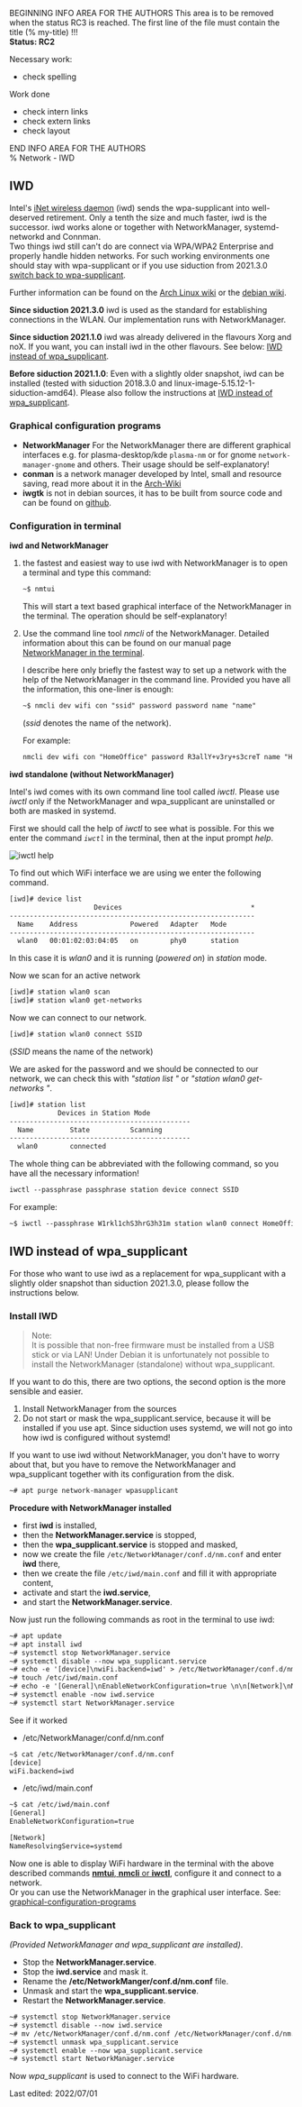 BEGINNING   INFO AREA FOR THE AUTHORS
This area is to be removed when the status RC3 is reached. The first line of the file must contain the title (% my-title) !!!  
**Status: RC2**

Necessary work:

+ check spelling  

Work done

+ check intern links  
+ check extern links  
+ check layout  

END   INFO AREA FOR THE AUTHORS  
% Network - IWD

## IWD

Intel's [iNet wireless daemon](https://iwd.wiki.kernel.org/) (iwd) sends the wpa-supplicant into well-deserved retirement. Only a tenth the size and much faster, iwd is the successor. iwd works alone or together with NetworkManager, systemd-networkd and Connman.  
Two things iwd still can't do are connect via WPA/WPA2 Enterprise and properly handle hidden networks. For such working environments one should stay with wpa-supplicant or if you use siduction from 2021.3.0 [switch back to wpa-supplicant](0502-inet-iwd_en.md#back-to-wpa_supplicant).

Further information can be found on the [Arch Linux wiki](https://wiki.archlinux.org/index.php/Iwd) or the [debian wiki](https://wiki.debian.org/NetworkManager/iwd). 

**Since siduction 2021.3.0** iwd is used as the standard for establishing connections in the WLAN.  Our implementation runs with NetworkManager.

**Since siduction 2021.1.0** iwd was already delivered in the flavours Xorg and noX. If you want, you can install iwd in the other flavours. See below: [IWD instead of wpa_supplicant](0502-inet-iwd_en.md#iwd-instead-of-wpa_supplicant).

**Before siduction 2021.1.0**: Even with a slightly older snapshot, iwd can be installed (tested with siduction 2018.3.0 and linux-image-5.15.12-1-siduction-amd64). Please also follow the instructions at [IWD instead of wpa_supplicant](0502-inet-iwd_en.md#iwd-instead-of-wpa_supplicant).

### Graphical configuration programs

+ **NetworkManager** For the NetworkManager there are different graphical interfaces e.g. for plasma-desktop/kde `plasma-nm` or for gnome `network-manager-gnome` and others. Their usage should be self-explanatory!
+ **conman** is a network manager developed by Intel, small and resource saving, read more about it in the [Arch-Wiki](https://wiki.archlinux.org/index.php/ConnMan)
+ **iwgtk** is not in debian sources, it has to be built from source code and can be found on [github](https://github.com/J-Lentz/iwgtk).

### Configuration in terminal

**iwd and NetworkManager**

1. the fastest and easiest way to use iwd with NetworkManager is to open a terminal and type this command:

   ~~~txt
   ~$ nmtui
   ~~~

   This will start a text based graphical interface of the NetworkManager in the terminal. The operation should be self-explanatory!

2. Use the command line tool *nmcli* of the NetworkManager. Detailed information about this can be found on our manual page [NetworkManager in the terminal](0501-inet-nm-cli_en.md#network-manager-command-line-tool).

   I describe here only briefly the fastest way to set up a network with the help of the NetworkManager in the command line. Provided you have all the information, this one-liner is enough:

   ~~~txt
   ~$ nmcli dev wifi con "ssid" password password name "name"
   ~~~

   (*ssid* denotes the name of the network).

   For example:

   ~~~txt
   nmcli dev wifi con "HomeOffice" password R3allY+v3ry+s3creT name "HomeOffice"
   ~~~

**iwd standalone (without NetworkManager)**

Intel's iwd comes with its own command line tool called *iwctl*. Please use *iwctl* only if the NetworkManager and wpa_supplicant are uninstalled or both are masked in systemd. 

First we should call the help of *iwctl* to see what is possible. For this we enter the command *`iwctl`* in the terminal, then at the input prompt *help*.

![iwctl help](./images/iwd/iwctl-help.png)

To find out which WiFi interface we are using we enter the following command.

~~~txt
[iwd]# device list
                     Devices                                *
-------------------------------------------------------------
  Name    Address             Powered   Adapter   Mode
-------------------------------------------------------------
  wlan0   00:01:02:03:04:05   on        phy0      station
~~~

In this case it is *wlan0* and it is running (*powered on*) in *station* mode.

Now we scan for an active network

~~~txt
[iwd]# station wlan0 scan
[iwd]# station wlan0 get-networks
~~~

Now we can connect to our network.

~~~txt
[iwd]# station wlan0 connect SSID
~~~

(*SSID* means the name of the network)

We are asked for the password and we should be connected to our network, we can check this with *"station list "* or *"station wlan0 get-networks "*.

~~~txt
[iwd]# station list
            Devices in Station Mode
---------------------------------------------
  Name         State          Scanning
---------------------------------------------
  wlan0        connected
~~~

The whole thing can be abbreviated with the following command, so you have all the necessary information!

~~~txt
iwctl --passphrase passphrase station device connect SSID
~~~

For example:

~~~txt
~$ iwctl --passphrase W1rkl1chS3hrG3h31m station wlan0 connect HomeOffice
~~~

## IWD instead of wpa_supplicant

For those who want to use iwd as a replacement for wpa_supplicant with a slightly older snapshot than siduction 2021.3.0, please follow the instructions below.

### Install IWD

> Note:  
> It is possible that non-free firmware must be installed from a USB stick or via LAN!
> Under Debian it is unfortunately not possible to install the NetworkManager (standalone) without wpa_supplicant.
 
If you want to do this, there are two options, the second option is the more sensible and easier.

1. Install NetworkManager from the sources
2. Do not start or mask the wpa_supplicant.service, because it will be installed if you use apt.
   Since siduction uses systemd, we will not go into how iwd is configured without systemd!

If you want to use iwd without NetworkManager, you don't have to worry about that, but you have to remove the NetworkManager and wpa_supplicant together with its configuration from the disk. 

~~~txt
~# apt purge network-manager wpasupplicant
~~~



**Procedure with NetworkManager installed**

+ first **iwd** is installed, 
+ then the **NetworkManager.service** is stopped,
+ then the **wpa_supplicant.service** is stopped and masked,
+ now we create the file `/etc/NetworkManager/conf.d/nm.conf` and enter **iwd** there, 
+ then we create the file `/etc/iwd/main.conf` and fill it with appropriate content, 
+ activate and start the **iwd.service**, 
+ and start the **NetworkManager.service**.

Now just run the following commands as root in the terminal to use iwd:

~~~txt
~# apt update
~# apt install iwd
~# systemctl stop NetworkManager.service
~# systemctl disable --now wpa_supplicant.service
~# echo -e '[device]\nwiFi.backend=iwd' > /etc/NetworkManager/conf.d/nm.conf
~# touch /etc/iwd/main.conf
~# echo -e '[General]\nEnableNetworkConfiguration=true \n\n[Network]\nNameResolvingService=systemd' > /etc/iwd/main.conf
~# systemctl enable -now iwd.service
~# systemctl start NetworkManager.service
~~~

See if it worked

+ /etc/NetworkManager/conf.d/nm.conf

~~~txt
~$ cat /etc/NetworkManager/conf.d/nm.conf
[device]
wiFi.backend=iwd
~~~

+ /etc/iwd/main.conf

~~~txt
~$ cat /etc/iwd/main.conf
[General]
EnableNetworkConfiguration=true

[Network]
NameResolvingService=systemd
~~~

Now one is able to display WiFi hardware in the terminal with the above described commands [**nmtui**, **nmcli** or **iwctl**](0502-inet-iwd_en.md#configuration-in-terminal), configure it and connect to a network.  
Or you can use the NetworkManager in the graphical user interface. See: [graphical-configuration-programs](0502-inet-iwd_en.md#graphical-configuration-programs)

### Back to wpa_supplicant

*(Provided NetworkManager and wpa_supplicant are installed)*.

+ Stop the **NetworkManager.service**.
+ Stop the **iwd.service** and mask it.
+ Rename the **/etc/NetworkManger/conf.d/nm.conf** file.
+ Unmask and start the **wpa_supplicant.service**.
+ Restart the **NetworkManager.service**.

~~~txt
~# systemctl stop NetworkManager.service
~# systemctl disable --now iwd.service
~# mv /etc/NetworkManager/conf.d/nm.conf /etc/NetworkManager/conf.d/nm.conf~
~# systemctl unmask wpa_supplicant.service
~# systemctl enable --now wpa_supplicant.service
~# systemctl start NetworkManager.service
~~~

Now *wpa_supplicant* is used to connect to the WiFi hardware.

<div id="rev">Last edited: 2022/07/01</div>

